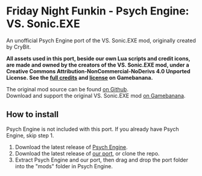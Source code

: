 # Friday Night Funkin - Psych Engine: VS. Sonic.EXE
An unofficial Psych Engine port of the VS. Sonic.EXE mod, originally created by CryBit.  
  
**All assets used in this port, beside our own Lua scripts and credit icons, are made and owned by the creators of the VS. Sonic.EXE mod, under a Creative Commons Attribution-NonCommercial-NoDerivs 4.0 Unported License. See the [full credits](https://gamebanana.com/mods/316022) and [license](https://gamebanana.com/mods/license/316022) on Gamebanana.**  
  
The original mod source can be found [on Github](https://github.com/CryBitDev/Sonic.exe-source#readme).  
Download and support the original VS. Sonic.EXE mod [on Gamebanana](https://gamebanana.com/mods/316022).  
  
## How to install
Psych Engine is not included with this port. If you already have Psych Engine, skip step 1.  
1. Download the latest release of [Psych Engine](https://github.com/ShadowMario/FNF-PsychEngine/releases).
2. Download the latest release of [our port](https://github.com/Zexlo/FNF-Sonic-EXE-psych-engine-port/releases), or clone the repo.
3. Extract Psych Engine and our port, then drag and drop the port folder into the "mods" folder in Psych Engine.
